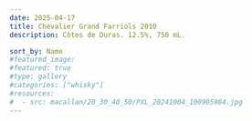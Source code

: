 ```yaml
---
date: 2025-04-17
title: Chevalier Grand Farriols 2010
description: Côtes de Duras. 12.5%, 750 mL.

sort_by: Name
#featured_image: 
#featured: true
#type: gallery
#categories: ["whisky"]
#resources:
#  - src: macallan/20_30_40_50/PXL_20241004_100905984.jpg
---
```

